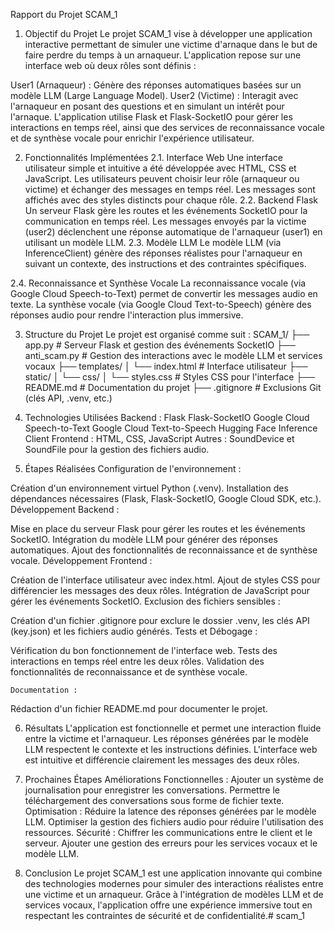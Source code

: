 Rapport du Projet SCAM_1

1. Objectif du Projet
Le projet SCAM_1 vise à développer une application interactive permettant de simuler une victime d'arnaque dans le but de faire perdre du temps à un arnaqueur. L'application repose sur une interface web où deux rôles sont définis :

User1 (Arnaqueur) : Génère des réponses automatiques basées sur un modèle LLM (Large Language Model).
User2 (Victime) : Interagit avec l'arnaqueur en posant des questions et en simulant un intérêt pour l'arnaque.
L'application utilise Flask et Flask-SocketIO pour gérer les interactions en temps réel, ainsi que des services de reconnaissance vocale et de synthèse vocale pour enrichir l'expérience utilisateur.


2. Fonctionnalités Implémentées
2.1. Interface Web
Une interface utilisateur simple et intuitive a été développée avec HTML, CSS et JavaScript.
Les utilisateurs peuvent choisir leur rôle (arnaqueur ou victime) et échanger des messages en temps réel.
Les messages sont affichés avec des styles distincts pour chaque rôle.
2.2. Backend Flask
Un serveur Flask gère les routes et les événements SocketIO pour la communication en temps réel.
Les messages envoyés par la victime (user2) déclenchent une réponse automatique de l'arnaqueur (user1) en utilisant un modèle LLM.
2.3. Modèle LLM
Le modèle LLM (via InferenceClient) génère des réponses réalistes pour l'arnaqueur en suivant un contexte, des instructions et des contraintes spécifiques.


2.4. Reconnaissance et Synthèse Vocale
La reconnaissance vocale (via Google Cloud Speech-to-Text) permet de convertir les messages audio en texte.
La synthèse vocale (via Google Cloud Text-to-Speech) génère des réponses audio pour rendre l'interaction plus immersive.


3. Structure du Projet
Le projet est organisé comme suit :
SCAM_1/
├── app.py                  # Serveur Flask et gestion des événements SocketIO
├── anti_scam.py            # Gestion des interactions avec le modèle LLM et services vocaux
├── templates/
│   └── index.html          # Interface utilisateur
├── static/
│   └── css/
│       └── styles.css      # Styles CSS pour l'interface
├── README.md               # Documentation du projet
├── .gitignore              # Exclusions Git (clés API, .venv, etc.)


4. Technologies Utilisées
Backend :
Flask
Flask-SocketIO
Google Cloud Speech-to-Text
Google Cloud Text-to-Speech
Hugging Face Inference Client
Frontend :
HTML, CSS, JavaScript
Autres :
SoundDevice et SoundFile pour la gestion des fichiers audio.


5. Étapes Réalisées
Configuration de l'environnement :

Création d'un environnement virtuel Python (.venv).
Installation des dépendances nécessaires (Flask, Flask-SocketIO, Google Cloud SDK, etc.).
Développement Backend :

Mise en place du serveur Flask pour gérer les routes et les événements SocketIO.
Intégration du modèle LLM pour générer des réponses automatiques.
Ajout des fonctionnalités de reconnaissance et de synthèse vocale.
Développement Frontend :

Création de l'interface utilisateur avec index.html.
Ajout de styles CSS pour différencier les messages des deux rôles.
Intégration de JavaScript pour gérer les événements SocketIO.
Exclusion des fichiers sensibles :

Création d'un fichier .gitignore pour exclure le dossier .venv, les clés API (key.json) et les fichiers audio générés.
Tests et Débogage :

Vérification du bon fonctionnement de l'interface web.
Tests des interactions en temps réel entre les deux rôles.
Validation des fonctionnalités de reconnaissance et de synthèse vocale.

    Documentation :
Rédaction d'un fichier README.md pour documenter le projet.

6. Résultats
L'application est fonctionnelle et permet une interaction fluide entre la victime et l'arnaqueur.
Les réponses générées par le modèle LLM respectent le contexte et les instructions définies.
L'interface web est intuitive et différencie clairement les messages des deux rôles.
7. Prochaines Étapes
Améliorations Fonctionnelles :
Ajouter un système de journalisation pour enregistrer les conversations.
Permettre le téléchargement des conversations sous forme de fichier texte.
Optimisation :
Réduire la latence des réponses générées par le modèle LLM.
Optimiser la gestion des fichiers audio pour réduire l'utilisation des ressources.
Sécurité :
Chiffrer les communications entre le client et le serveur.
Ajouter une gestion des erreurs pour les services vocaux et le modèle LLM.


8. Conclusion
Le projet SCAM_1 est une application innovante qui combine des technologies modernes pour simuler des interactions réalistes entre une victime et un arnaqueur. Grâce à l'intégration de modèles LLM et de services vocaux, l'application offre une expérience immersive tout en respectant les contraintes de sécurité et de confidentialité.#   s c a m _ 1  
 